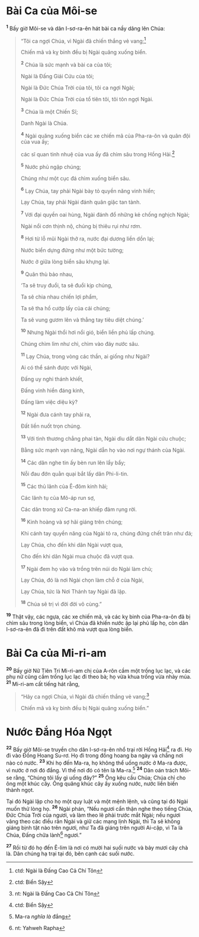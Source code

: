 # Bài Ca của Môi-se
<sup><b>1</b></sup> Bấy giờ Môi-se và dân I-sơ-ra-ên hát bài ca nầy dâng lên Chúa:

> “Tôi ca ngợi Chúa, vì Ngài đã chiến thắng vẻ vang;[^1-b0932038-26d3-4025-88cf-88e835574b56]
> 
> Chiến mã và kỵ binh đều bị Ngài quăng xuống biển.
> 
> <sup><b>2</b></sup> Chúa là sức mạnh và bài ca của tôi;
> 
> Ngài là Ðấng Giải Cứu của tôi;
> 
> Ngài là Ðức Chúa Trời của tôi, tôi ca ngợi Ngài;
> 
> Ngài là Ðức Chúa Trời của tổ tiên tôi, tôi tôn ngợi Ngài.
> 
> <sup><b>3</b></sup> Chúa là một Chiến Sĩ;
> 
> Danh Ngài là Chúa.
> 
> <sup><b>4</b></sup> Ngài quăng xuống biển các xe chiến mã của Pha-ra-ôn và quân đội của vua ấy;
> 
> các sĩ quan tinh nhuệ của vua ấy đã chìm sâu trong Hồng Hải.[^2-b0932038-26d3-4025-88cf-88e835574b56]
> 
> <sup><b>5</b></sup> Nước phủ ngập chúng;
> 
> Chúng như một cục đá chìm xuống biển sâu.
> 
> <sup><b>6</b></sup> Lạy Chúa, tay phải Ngài bày tỏ quyền năng vinh hiển;
> 
> Lạy Chúa, tay phải Ngài đánh quân giặc tan tành.
> 
> <sup><b>7</b></sup> Với đại quyền oai hùng, Ngài đánh đổ những kẻ chống nghịch Ngài;
> 
> Ngài nổi cơn thịnh nộ, chúng bị thiêu rụi như rơm.
> 
> <sup><b>8</b></sup> Hơi từ lỗ mũi Ngài thở ra, nước đại dương liền dồn lại;
> 
> Nước biển dựng đứng như một bức tường;
> 
> Nước ở giữa lòng biển sâu khựng lại.
> 
> <sup><b>9</b></sup> Quân thù bảo nhau,
> 
> ‘Ta sẽ truy đuổi, ta sẽ đuổi kịp chúng,
> 
> Ta sẽ chia nhau chiến lợi phẩm,
> 
> Ta sẽ tha hồ cướp lấy của cải chúng;
> 
> Ta sẽ vung gươm lên và thẳng tay tiêu diệt chúng.’
> 
> <sup><b>10</b></sup> Nhưng Ngài thổi hơi nổi gió, biển liền phủ lấp chúng.
> 
> Chúng chìm lỉm như chì, chìm vào đáy nước sâu.
> 
> <sup><b>11</b></sup> Lạy Chúa, trong vòng các thần, ai giống như Ngài?
> 
> Ai có thể sánh được với Ngài,
> 
> Ðấng uy nghi thánh khiết,
> 
> Ðấng vinh hiển đáng kinh,
> 
> Ðấng làm việc diệu kỳ?
> 
> <sup><b>12</b></sup> Ngài đưa cánh tay phải ra,
> 
> Ðất liền nuốt trọn chúng.
> 
> <sup><b>13</b></sup> Với tình thương chẳng phai tàn, Ngài dìu dắt dân Ngài cứu chuộc;
> 
> Bằng sức mạnh vạn năng, Ngài dẫn họ vào nơi ngự thánh của Ngài.
> 
> <sup><b>14</b></sup> Các dân nghe tin ấy bèn run lên lẩy bẩy;
> 
> Nỗi đau đớn quằn quại bắt lấy dân Phi-li-tin.
> 
> <sup><b>15</b></sup> Các thủ lãnh của Ê-đôm kinh hãi;
> 
> Các lãnh tụ của Mô-áp run sợ,
> 
> Các dân trong xứ Ca-na-an khiếp đảm rụng rời.
> 
> <sup><b>16</b></sup> Kinh hoàng và sợ hãi giáng trên chúng;
> 
> Khi cánh tay quyền năng của Ngài tỏ ra, chúng đứng chết trân như đá;
> 
> Lạy Chúa, cho đến khi dân Ngài vượt qua,
> 
> Cho đến khi dân Ngài mua chuộc đã vượt qua.
> 
> <sup><b>17</b></sup> Ngài đem họ vào và trồng trên núi do Ngài làm chủ;
> 
> Lạy Chúa, đó là nơi Ngài chọn làm chỗ ở của Ngài,
> 
> Lạy Chúa, tức là Nơi Thánh tay Ngài đã lập.
> 
> <sup><b>18</b></sup> Chúa sẽ trị vì đời đời vô cùng.”

<sup><b>19</b></sup> Thật vậy, các ngựa, các xe chiến mã, và các kỵ binh của Pha-ra-ôn đã bị chìm sâu trong lòng biển, vì Chúa đã khiến nước ập lại phủ lấp họ, còn dân I-sơ-ra-ên đã đi trên đất khô mà vượt qua lòng biển.

# Bài Ca của Mi-ri-am
<sup><b>20</b></sup> Bấy giờ Nữ Tiên Tri Mi-ri-am chị của A-rôn cầm một trống lục lạc, và các phụ nữ cũng cầm trống lục lạc đi theo bà; họ vừa khua trống vừa nhảy múa. <sup><b>21</b></sup> Mi-ri-am cất tiếng hát rằng,

> “Hãy ca ngợi Chúa, vì Ngài đã chiến thắng vẻ vang;[^3-b0932038-26d3-4025-88cf-88e835574b56]
> 
> Chiến mã và kỵ binh đều bị Ngài quăng xuống biển.”

# Nước Ðắng Hóa Ngọt
<sup><b>22</b></sup> Bấy giờ Môi-se truyền cho dân I-sơ-ra-ên nhổ trại rời Hồng Hải[^4-b0932038-26d3-4025-88cf-88e835574b56] ra đi. Họ đi vào Đồng Hoang Su-rơ. Họ đi trong đồng hoang ba ngày và chẳng nơi nào có nước. <sup><b>23</b></sup> Khi họ đến Ma-ra, họ không thể uống nước ở Ma-ra được, vì nước ở nơi đó đắng. Vì thế nơi đó có tên là Ma-ra.[^5-b0932038-26d3-4025-88cf-88e835574b56] <sup><b>24</b></sup> Dân oán trách Môi-se rằng, “Chúng tôi lấy gì uống đây?” <sup><b>25</b></sup> Ông kêu cầu Chúa; Chúa chỉ cho ông một khúc cây. Ông quăng khúc cây ấy xuống nước, nước liền biến thành ngọt.

Tại đó Ngài lập cho họ một quy luật và một mệnh lệnh, và cũng tại đó Ngài muốn thử lòng họ. <sup><b>26</b></sup> Ngài phán, “Nếu ngươi cẩn thận nghe theo tiếng Chúa, Ðức Chúa Trời của ngươi, và làm theo lẽ phải trước mắt Ngài; nếu ngươi vâng theo các điều răn Ngài và giữ các mạng lịnh Ngài, thì Ta sẽ không giáng bịnh tật nào trên ngươi, như Ta đã giáng trên người Ai-cập, vì Ta là Chúa, Ðấng chữa lành[^6-b0932038-26d3-4025-88cf-88e835574b56] ngươi.”

<sup><b>27</b></sup> Rồi từ đó họ đến Ê-lim là nơi có mười hai suối nước và bảy mươi cây chà là. Dân chúng hạ trại tại đó, bên cạnh các suối nước.

[^1-b0932038-26d3-4025-88cf-88e835574b56]: ctd: Ngài là Ðấng Cao Cả Chí Tôn
[^2-b0932038-26d3-4025-88cf-88e835574b56]: ctd: Biển Sậy
[^3-b0932038-26d3-4025-88cf-88e835574b56]: nt: Ngài là Ðấng Cao Cả Chí Tôn
[^4-b0932038-26d3-4025-88cf-88e835574b56]: ctd: Biển Sậy
[^5-b0932038-26d3-4025-88cf-88e835574b56]: Ma-ra *nghĩa là* đắng
[^6-b0932038-26d3-4025-88cf-88e835574b56]: nt: Yahweh Rapha